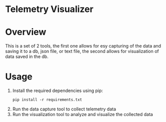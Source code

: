 # Telemetry Visualizer

# Overview
This is a set of 2 tools, the first one allows for esy capturing of the data and saving it to a db, json file, or text file, the second allows for visualization of data saved in the db.

# Usage
1. Install the required dependencies using pip:
   ```
   pip install -r requirements.txt
   ```
2. Run the data capture tool to collect telemetry data
3. Run the visualization tool to analyze and visualize the collected data
   